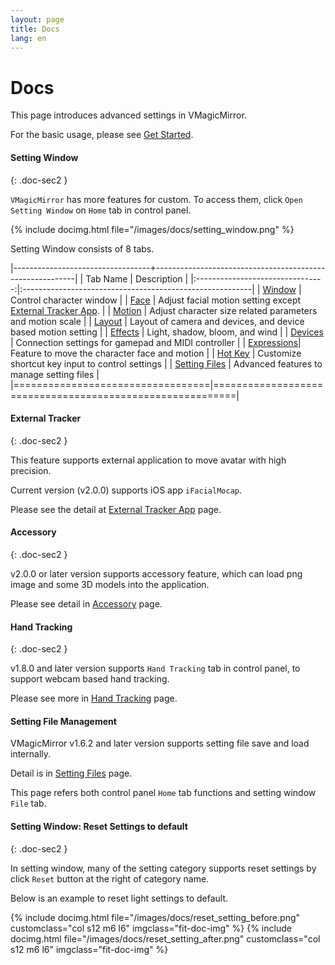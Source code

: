 ```yaml
---
layout: page
title: Docs
lang: en
---
```


# Docs

This page introduces advanced settings in VMagicMirror.

For the basic usage, please see [Get Started](../get_started).

#### Setting Window
{: .doc-sec2 }

`VMagicMirror` has more features for custom. To access them, click `Open Setting Window` on `Home` tab in control panel.

{% include docimg.html file="/images/docs/setting_window.png" %}

Setting Window consists of 8 tabs.

|----------------------------------+----------------------------------------------------------|
| Tab Name                         | Description                                              |
|:--------------------------------:|:---------------------------------------------------------|
| [Window](./window)          | Control character window                                      |
| [Face](./face)              | Adjust facial motion setting except [External Tracker App](./external_tracker).      |
| [Motion](./motion)          | Adjust character size related parameters and motion scale     |
| [Layout](./layout)          | Layout of camera and devices, and device based motion setting |
| [Effects](./effects)        | Light, shadow, bloom, and wind                                |
| [Devices](./devices)        | Connection settings for gamepad and MIDI controller           |
| [Expressions](./expressions)| Feature to move the character face and motion                 |
| [Hot Key](./hotkey)         | Customize shortcut key input to control settings              |
| [Setting Files](./setting_files) | Advanced features to manage setting files                |
|==================================|==========================================================|


#### External Tracker
{: .doc-sec2 }

This feature supports external application to move avatar with high precision.

Current version (v2.0.0) supports iOS app `iFacialMocap`.

Please see the detail at [External Tracker App](./external_tracker) page.

#### Accessory
{: .doc-sec2 }

v2.0.0 or later version supports accessory feature, which can load png image and some 3D models into the application.

Please see detail in [Accessory](./accessory) page.


#### Hand Tracking
{: .doc-sec2 }

v1.8.0 and later version supports `Hand Tracking` tab in control panel, to support webcam based hand tracking.

Please see more in [Hand Tracking](./hand_tracking) page.


#### Setting File Management

VMagicMirror v1.6.2 and later version supports setting file save and load internally.

Detail is in [Setting Files](./setting_files) page.

This page refers both control panel `Home` tab functions and setting window `File` tab.


#### Setting Window: Reset Settings to default
{: .doc-sec2 }

In setting window, many of the setting category supports reset settings by click `Reset` button at the right of category name.

Below is an example to reset light settings to default.

<div class="row">
{% include docimg.html file="/images/docs/reset_setting_before.png" customclass="col s12 m6 l6" imgclass="fit-doc-img" %}
{% include docimg.html file="/images/docs/reset_setting_after.png" customclass="col s12 m6 l6" imgclass="fit-doc-img" %}
</div>

